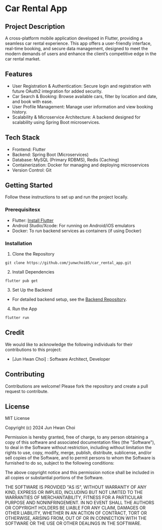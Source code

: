 # Car Rental App

## Project Description
A cross-platform mobile application developed in Flutter, providing a seamless car rental experience. This app offers a user-friendly interface, real-time booking, and secure data management, designed to meet the modern demands of users and enhance the client’s competitive edge in the car rental market.

## Features
- User Registration & Authentication: Secure login and registration with future OAuth2 integration for added security.
- Car Search & Booking: Browse available cars, filter by location and date, and book with ease.
- User Profile Management: Manage user information and view booking history.
- Scalability & Microservice Architecture: A backend designed for scalability using Spring Boot microservices.

## Tech Stack
- Frontend: Flutter
- Backend: Spring Boot (Microservices)
- Database: MySQL (Primary RDBMS), Redis (Caching)
- Containerization: Docker for managing and deploying microservices
- Version Control: Git

## Getting Started

Follow these instructions to set up and run the project locally.

### Prerequisitesx
- Flutter: [Install Flutter](https://docs.flutter.dev/get-started/install?gad_source=1&gclid=Cj0KCQjw1Yy5BhD-ARIsAI0RbXZyD93XJx-PqqjwAdGbW2mRWcyTXKcxarjeQ_rPF0ufLURAwDkfuu8aAjAaEALw_wcB&gclsrc=aw.ds)
- Android Studio/Xcode: For running on Android/iOS emulators
- Docker: To run backend services as containers (if using Docker)

### Installation
1. Clone the Repository
```
git clone https://github.com/junwchoi85/car_rental_app.git
```

2. Install Dependencies
```
flutter pub get
```

3. Set Up the Backend
- For detailed backend setup, see the [Backend Repository](https://github.com/junwchoi85/car_rental_microservices.git).

4. Run the App
```
flutter run
```

## Credit

We would like to acknowledge the following individuals for their contributions to this project:
- [Jun Hwan Choi] : Software Architect, Developer

## Contributing

Contributions are welcome! Please fork the repository and create a pull request to contribute.

## License

MIT License

Copyright (c) 2024 Jun Hwan Choi

Permission is hereby granted, free of charge, to any person obtaining a copy
of this software and associated documentation files (the "Software"), to deal
in the Software without restriction, including without limitation the rights
to use, copy, modify, merge, publish, distribute, sublicense, and/or sell
copies of the Software, and to permit persons to whom the Software is
furnished to do so, subject to the following conditions:

The above copyright notice and this permission notice shall be included in all
copies or substantial portions of the Software.

THE SOFTWARE IS PROVIDED "AS IS", WITHOUT WARRANTY OF ANY KIND, EXPRESS OR
IMPLIED, INCLUDING BUT NOT LIMITED TO THE WARRANTIES OF MERCHANTABILITY,
FITNESS FOR A PARTICULAR PURPOSE AND NONINFRINGEMENT. IN NO EVENT SHALL THE
AUTHORS OR COPYRIGHT HOLDERS BE LIABLE FOR ANY CLAIM, DAMAGES OR OTHER
LIABILITY, WHETHER IN AN ACTION OF CONTRACT, TORT OR OTHERWISE, ARISING FROM,
OUT OF OR IN CONNECTION WITH THE SOFTWARE OR THE USE OR OTHER DEALINGS IN THE
SOFTWARE.